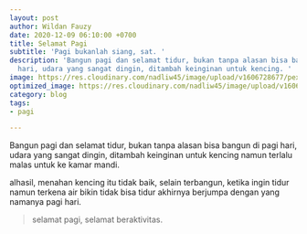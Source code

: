 ```yaml
---
layout: post
author: Wildan Fauzy
date: 2020-12-09 06:10:00 +0700
title: Selamat Pagi
subtitle: 'Pagi bukanlah siang, sat. '
description: 'Bangun pagi dan selamat tidur, bukan tanpa alasan bisa bangun di pagi
  hari, udara yang sangat dingin, ditambah keinginan untuk kencing. '
image: https://res.cloudinary.com/nadliw45/image/upload/v1606728677/pexels-p-c-1735658_y5ui1a.jpg
optimized_image: https://res.cloudinary.com/nadliw45/image/upload/v1606728677/pexels-p-c-1735658_y5ui1a.jpg
category: blog
tags:
- pagi

---
```

Bangun pagi dan selamat tidur, bukan tanpa alasan bisa bangun di pagi hari, udara yang sangat dingin, ditambah keinginan untuk kencing namun terlalu malas untuk ke kamar mandi. 

alhasil, menahan kencing itu tidak baik, selain terbangun, ketika ingin tidur namun terkena air bikin tidak bisa tidur akhirnya berjumpa dengan yang namanya pagi hari. 

> selamat pagi, selamat beraktivitas.